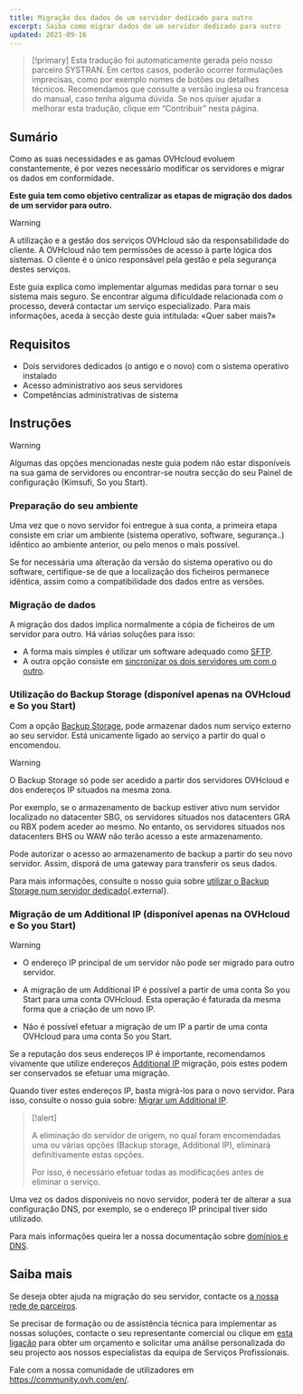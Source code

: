 ```yaml
---
title: Migração dos dados de um servidor dedicado para outro
excerpt: Saiba como migrar dados de um servidor dedicado para outro
updated: 2021-09-16
---
```


> [!primary]
> Esta tradução foi automaticamente gerada pelo nosso parceiro SYSTRAN. Em certos casos, poderão ocorrer formulações imprecisas, como por exemplo nomes de botões ou detalhes técnicos. Recomendamos que consulte a versão inglesa ou francesa do manual, caso tenha alguma dúvida. Se nos quiser ajudar a melhorar esta tradução, clique em “Contribuir” nesta página.
>

## Sumário

Como as suas necessidades e as gamas OVHcloud evoluem constantemente, é por vezes necessário modificar os servidores e migrar os dados em conformidade.

**Este guia tem como objetivo centralizar as etapas de migração dos dados de um servidor para outro.**

> [!warning]
>
> A utilização e a gestão dos serviços OVHcloud são da responsabilidade do cliente. A OVHcloud não tem permissões de acesso à parte lógica dos sistemas. O cliente é o único responsável pela gestão e pela segurança destes serviços.
>
> Este guia explica como implementar algumas medidas para tornar o seu sistema mais seguro. Se encontrar alguma dificuldade relacionada com o processo, deverá contactar um serviço especializado. Para mais informações, aceda à secção deste guia intitulada: «Quer saber mais?»
>

## Requisitos

- Dois servidores dedicados (o antigo e o novo) com o sistema operativo instalado
- Acesso administrativo aos seus servidores
- Competências administrativas de sistema

## Instruções

> [!warning]
>
> Algumas das opções mencionadas neste guia podem não estar disponíveis na sua gama de servidores ou encontrar-se noutra secção do seu Painel de configuração (Kimsufi, So you Start).
>

### Preparação do seu ambiente

Uma vez que o novo servidor foi entregue à sua conta, a primeira etapa consiste em criar um ambiente (sistema operativo, software, segurança..) idêntico ao ambiente anterior, ou pelo menos o mais possível.

Se for necessária uma alteração da versão do sistema operativo ou do software, certifique-se de que a localização dos ficheiros permanece idêntica, assim como a compatibilidade dos dados entre as versões.

### Migração de dados

A migração dos dados implica normalmente a cópia de ficheiros de um servidor para outro. Há várias soluções para isso:

- A forma mais simples é utilizar um software adequado como [SFTP](/pages/bare_metal_cloud/dedicated_servers/comment-deposer-ou-recuperer-des-donnees-sur-un-serveur-dedie-via-sftp).
- A outra opção consiste em [sincronizar os dois servidores um com o outro](/pages/bare_metal_cloud/dedicated_servers/how-to-copy-data-from-one-dedicated-server-to-another-using-rsync).

### Utilização do Backup Storage (disponível apenas na OVHcloud e So you Start)

Com a opção [Backup Storage](https://www.ovhcloud.com/pt/bare-metal/backup-storage/), pode armazenar dados num serviço externo ao seu servidor. Está unicamente ligado ao serviço a partir do qual o encomendou.

> [!warning]
>
> O Backup Storage só pode ser acedido a partir dos servidores OVHcloud e dos endereços IP situados na mesma zona.
>
> Por exemplo, se o armazenamento de backup estiver ativo num servidor localizado no datacenter SBG, os servidores situados nos datacenters GRA ou RBX podem aceder ao mesmo. No entanto, os servidores situados nos datacenters BHS ou WAW não terão acesso a este armazenamento.
>

Pode autorizar o acesso ao armazenamento de backup a partir do seu novo servidor. Assim, disporá de uma gateway para transferir os seus dados.

Para mais informações, consulte o nosso guia sobre [utilizar o Backup Storage num servidor dedicado](/pages/bare_metal_cloud/dedicated_servers/services_backup_storage){.external}.

### Migração de um Additional IP (disponível apenas na OVHcloud e So you Start)

> [!warning]
>
> - O endereço IP principal de um servidor não pode ser migrado para outro servidor.
>
> - A migração de um Additional IP é possível a partir de uma conta So you Start para uma conta OVHcloud. Esta operação é faturada da mesma forma que a criação de um novo IP.
>
> - Não é possível efetuar a migração de um IP a partir de uma conta OVHcloud para uma conta So you Start.
>

Se a reputação dos seus endereços IP é importante, recomendamos vivamente que utilize endereços [Additional IP](https://www.ovhcloud.com/pt/bare-metal/ip/) migração, pois estes podem ser conservados se efetuar uma migração.

Quando tiver estes endereços IP, basta migrá-los para o novo servidor.
Para isso, consulte o nosso guia sobre: [Migrar um Additional IP](/pages/bare_metal_cloud/dedicated_servers/move-failover-ip).

> [!alert]
>
> A eliminação do servidor de origem, no qual foram encomendadas uma ou várias opções (Backup storage, Additional IP), eliminará definitivamente estas opções.
>
> Por isso, é necessário efetuar todas as modificações antes de eliminar o serviço.
>

Uma vez os dados disponíveis no novo servidor, poderá ter de alterar a sua configuração DNS, por exemplo, se o endereço IP principal tiver sido utilizado.

Para mais informações queira ler a nossa documentação sobre [domínios e DNS](/products/web-cloud-domains-domain-names).

## Saiba mais

Se deseja obter ajuda na migração do seu servidor, contacte os [a nossa rede de parceiros](/links/partner).

Se precisar de formação ou de assistência técnica para implementar as nossas soluções, contacte o seu representante comercial ou clique em [esta ligação](/links/professional-services) para obter um orçamento e solicitar uma análise personalizada do seu projecto aos nossos especialistas da equipa de Serviços Profissionais.

Fale com a nossa comunidade de utilizadores em <https://community.ovh.com/en/>.
